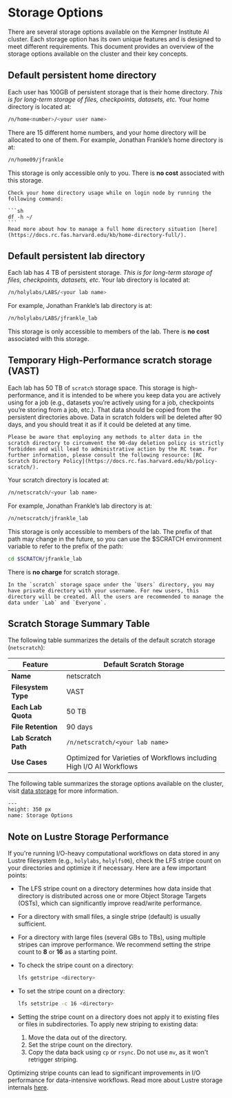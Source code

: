 # Storage Options

There are several storage options available on the Kempner Institute AI cluster. Each storage option has its own unique features and is designed to meet different requirements. This document provides an overview of the storage options available on the cluster and their key concepts.

## Default persistent home directory

Each user has 100GB of persistent storage that is their home directory. _This is for long-term storage of files, checkpoints, datasets, etc._ Your home directory is located at:

```sh	
/n/home<number>/<your user name>
```

There are 15 different home numbers, and your home directory will be allocated to one of them. For example, Jonathan Frankle’s home directory is at:

```sh
/n/home09/jfrankle
```
This storage is only accessible only to you. There is __no cost__ associated with this storage.

````{tip}
Check your home directory usage while on login node by running the following command:

```sh
df -h ~/
```
Read more about how to manage a full home directory situation [here](https://docs.rc.fas.harvard.edu/kb/home-directory-full/).

````




## Default persistent lab directory

Each lab has 4 TB of persistent storage. _This is for long-term storage of files, checkpoints, datasets, etc_. Your lab directory is located at:

```sh
/n/holylabs/LABS/<your lab name>
```

For example, Jonathan Frankle’s lab directory is at:

```sh
/n/holylabs/LABS/jfrankle_lab
```

This storage is only accessible to members of the lab. There is __no cost__ associated with this storage.

## Temporary High-Performance scratch storage (VAST)

Each lab has 50 TB of `scratch` storage space. This storage is high-performance, and it is intended to be where you keep data you are actively using for a job (e.g., datasets you’re actively using for a job, checkpoints you’re storing from a job, etc.). That data should be copied from the persistent directories above. Data in scratch folders will be deleted after 90 days, and you should treat it as if it could be deleted at any time. 

```{warning}
Please be aware that employing any methods to alter data in the scratch directory to circumvent the 90-day deletion policy is strictly forbidden and will lead to administrative action by the RC team. For further information, please consult the following resource: [RC Scratch Directory Policy](https://docs.rc.fas.harvard.edu/kb/policy-scratch/).
```

Your scratch directory is located at:

```sh
/n/netscratch/<your lab name>
```

For example, Jonathan Frankle’s lab directory is at:

```sh
/n/netscratch/jfrankle_lab
```

This storage is only accessible to members of the lab. The prefix of that path may change in the future, so you can use the $SCRATCH environment variable to refer to the prefix of the path:

```sh
cd $SCRATCH/jfrankle_lab
```

There is __no charge__ for scratch storage. 

```{note}
In the `scratch` storage space under the `Users` directory, you may have private directory with your username. For new users, this directory will be created. All the users are recommended to manage the data under `Lab` and `Everyone`. 
```

## Scratch Storage Summary Table


The following table summarizes the details of the default scratch storage (`netscratch`):

| Feature             | Default Scratch Storage | 
|---------------------|----------------------|
| **Name**            | netscratch           |
| **Filesystem Type** | VAST                 |
| **Each Lab Quota**  | 50 TB                |
| **File Retention**  | 90 days              |
| **Lab Scratch Path**| `/n/netscratch/<your lab name>` | 
| **Use Cases**       | Optimized for Varieties of Workflows including High I/O AI Workflows |


The following table summarizes the storage options available on the cluster, visit [data storage](https://www.rc.fas.harvard.edu/services/data-storage/) for more information.

```{figure} figures/png/storage_table_20240324.png
---
height: 350 px
name: Storage Options
```

## Note on Lustre Storage Performance 

If you're running I/O-heavy computational workflows on data stored in any Lustre filesystem (e.g., `holylabs`, `holylfs06`), check the LFS stripe count on your directories and optimize it if necessary. Here are a few important points:

- The LFS stripe count on a directory determines how data inside that directory is distributed across one or more Object Storage Targets (OSTs), which can significantly improve read/write performance.
- For a directory with small files, a single stripe (default) is usually sufficient.
- For a directory with large files (several GBs to TBs), using multiple stripes can improve performance. We recommend setting the stripe count to **8** or **16** as a starting point.

- To check the stripe count on a directory:  

    ```bash
    lfs getstripe <directory>
    ```

- To set the stripe count on a directory:

    ```bash
    lfs setstripe -c 16 <directory>
    ```

- Setting the stripe count on a directory does not apply it to existing files or files in subdirectories. To apply new striping to existing data:

  1. Move the data out of the directory.
  2. Set the stripe count on the directory.
  3. Copy the data back using `cp` or `rsync`. Do not use `mv`, as it won't retrigger striping.

Optimizing stripe counts can lead to significant improvements in I/O performance for data-intensive workflows. Read more about Lustre storage internals [here](https://wiki.lustre.org/Understanding_Lustre_Internals).